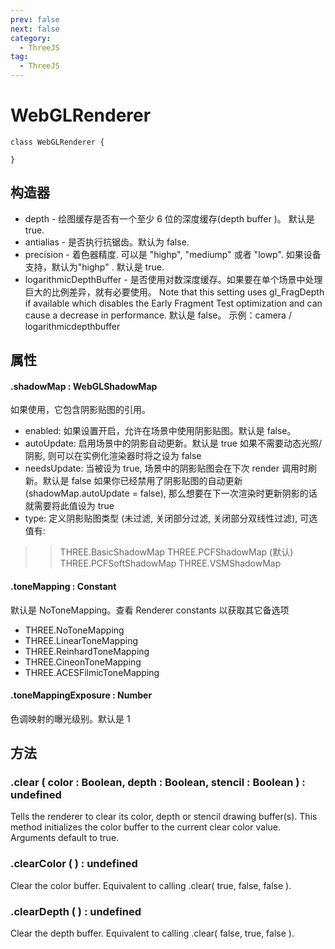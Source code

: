 ```yaml
---
prev: false
next: false
category:
  - ThreeJS
tag:
  - ThreeJS
---
```


# WebGLRenderer

```class
class WebGLRenderer {

}

```

## 构造器

- depth - 绘图缓存是否有一个至少 6 位的深度缓存(depth buffer )。 默认是 true.
- antialias - 是否执行抗锯齿。默认为 false.
- precision - 着色器精度. 可以是 "highp", "mediump" 或者 "lowp". 如果设备支持，默认为"highp" .
  默认是 true.
- logarithmicDepthBuffer - 是否使用对数深度缓存。如果要在单个场景中处理巨大的比例差异，就有必要使用。 Note that this setting uses gl_FragDepth if available which disables the Early Fragment Test optimization and can cause a decrease in performance. 默认是 false。 示例：camera / logarithmicdepthbuffer

## 属性

#### .shadowMap : WebGLShadowMap

如果使用，它包含阴影贴图的引用。

- enabled: 如果设置开启，允许在场景中使用阴影贴图。默认是 false。
- autoUpdate: 启用场景中的阴影自动更新。默认是 true
  如果不需要动态光照/阴影, 则可以在实例化渲染器时将之设为 false
- needsUpdate: 当被设为 true, 场景中的阴影贴图会在下次 render 调用时刷新。默认是 false
  如果你已经禁用了阴影贴图的自动更新(shadowMap.autoUpdate = false), 那么想要在下一次渲染时更新阴影的话就需要将此值设为 true
- type: 定义阴影贴图类型 (未过滤, 关闭部分过滤, 关闭部分双线性过滤), 可选值有:

> > THREE.BasicShadowMap
> > THREE.PCFShadowMap (默认)
> > THREE.PCFSoftShadowMap
> > THREE.VSMShadowMap

#### .toneMapping : Constant

默认是 NoToneMapping。查看 Renderer constants 以获取其它备选项

- THREE.NoToneMapping
- THREE.LinearToneMapping
- THREE.ReinhardToneMapping
- THREE.CineonToneMapping
- THREE.ACESFilmicToneMapping

#### .toneMappingExposure : Number

色调映射的曝光级别。默认是 1

## 方法

### .clear ( color : Boolean, depth : Boolean, stencil : Boolean ) : undefined

Tells the renderer to clear its color, depth or stencil drawing buffer(s). This method initializes the color buffer to the current clear color value.
Arguments default to true.

### .clearColor ( ) : undefined

Clear the color buffer. Equivalent to calling .clear( true, false, false ).

### .clearDepth ( ) : undefined

Clear the depth buffer. Equivalent to calling .clear( false, true, false ).
